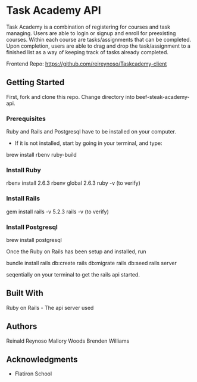 # Task Academy API

Task Academy is a combination of registering for courses and task managing. Users are able to login or signup and enroll for preexisting courses. Within each course are tasks/assignments that can be completed. Upon completion, users are able to drag and drop the task/assignment to a finished list as a way of keeping track of tasks already completed.

Frontend Repo: https://github.com/reireynoso/Taskcademy-client 

## Getting Started
First, fork and clone this repo. Change directory into beef-steak-academy-api. 

### Prerequisites
Ruby and Rails and Postgresql have to be installed on your computer. 

* If it is not installed, start by going in your terminal, and type:

brew install rbenv ruby-build

### Install Ruby
rbenv install 2.6.3
rbenv global 2.6.3
ruby -v (to verify)

### Install Rails
gem install rails -v 5.2.3
rails -v (to verify)

### Install Postgresql
brew install postgresql

Once the Ruby on Rails has been setup and installed, run 

bundle install 
rails db:create 
rails db:migrate 
rails db:seed 
rails server 

seqentially on your terminal to get the rails api started.

## Built With
Ruby on Rails - The api server used

## Authors
Reinald Reynoso
Mallory Woods
Brenden Williams

## Acknowledgments
* Flatiron School